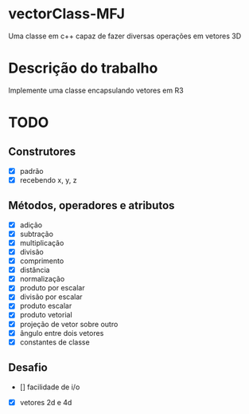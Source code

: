 # vectorClass-MFJ
Uma classe em c++ capaz de fazer diversas operações em vetores 3D

# Descrição do trabalho
Implemente uma classe encapsulando vetores em R3

# TODO
## Construtores
- [x] padrão
- [x] recebendo x, y, z

## Métodos, operadores e atributos
- [x] adição
- [x] subtração
- [x] multiplicação
- [x] divisão
- [x] comprimento
- [x] distância
- [x] normalização
- [x] produto por escalar
- [x] divisão por escalar
- [x] produto escalar
- [x] produto vetorial
- [x] projeção de vetor sobre outro
- [x] ângulo entre dois vetores
- [x] constantes de classe

## Desafio

- [] facilidade de i/o
- [x] vetores 2d e 4d
